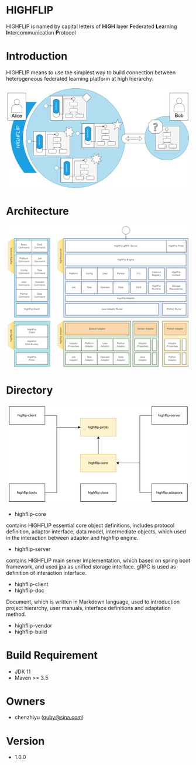HIGHFLIP
===================================================
HIGHFLIP is named by capital letters of **HIGH** layer **F**ederated **L**earning **I**ntercommunication **P**rotocol

# Introduction

HIGHFLIP means to use the simplest way to build connection between heterogeneous
federated learning platform at high hierarchy.

![img.png](highflip-doc/doc/images/scenario.png)

# Architecture

![img.png](highflip-doc/doc/images/highflip-doc-architecture.drawio.png)

# Directory

![img.png](highflip-doc/doc/images/directories.png)

- highflip-core

contains HIGHFLIP essential core object definitions, includes protocol definition, adaptor interface,
data model, intermediate objects, which used in the interaction between adaptor and highflip engine.

- highflip-server

contains HIGHFLIP main server implementation, which based on spring boot framework, and used jpa as unified
storage interface. gRPC is used as definition of interaction interface.

- highflip-client
- highflip-doc

Document, which is written in Markdown language, used to introduction project hierarchy, user manuals,
interface definitions and adaptation method.

- highflip-vendor
- highflip-build

# Build Requirement

- JDK 11
- Maven >= 3.5

# Owners

- chenzhiyu (quby@sina.com)

# Version

- 1.0.0

